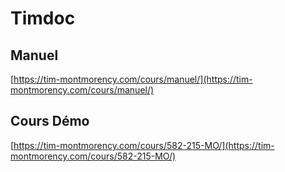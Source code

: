 # Timdoc

## Manuel
[https://tim-montmorency.com/cours/manuel/](https://tim-montmorency.com/cours/manuel/)

## Cours Démo
[https://tim-montmorency.com/cours/582-215-MO/](https://tim-montmorency.com/cours/582-215-MO/)


